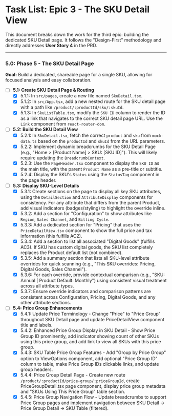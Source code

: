 # Task List: Epic 3 - The SKU Detail View

This document breaks down the work for the third epic: building the dedicated SKU Detail page. It follows the "Design-First" methodology and directly addresses **User Story 4** in the PRD.

---

### 5.0: Phase 5 - The SKU Detail Page

**Goal:** Build a dedicated, shareable page for a single SKU, allowing for focused analysis and easy collaboration.

- [ ] **5.1: Create SKU Detail Page & Routing**
    - [x] 5.1.1: In `src/pages`, create a new file named `SkuDetail.tsx`.
    - [x] 5.1.2: In `src/App.tsx`, add a new nested route for the SKU detail page with a path like `/product/:productId/sku/:skuId`.
    - [x] 5.1.3: In `SkuListTable.tsx`, modify the `SKU ID` column to render the ID as a link that navigates to the correct SKU detail page URL. Use the `Link` component from `react-router-dom`.

- [ ] **5.2: Build the SKU Detail View**
    - [x] 5.2.1: In `SkuDetail.tsx`, fetch the correct `product` and `sku` from `mock-data.ts` based on the `productId` and `skuId` from the URL parameters.
    - [x] 5.2.2: Implement dynamic breadcrumbs for the SKU Detail Page (e.g., "Home > [Product Name] > SKU: [SKU ID]"). This will likely require updating the `BreadcrumbContext`.
    - [x] 5.2.3: Use the `PageHeader.tsx` component to display the `SKU ID` as the main title, with the parent `Product Name` as a pre-title or subtitle.
    - [x] 5.2.4: Display the SKU's `Status` using the `StatusTag` component in the page header.

- [ ] **5.3: Display SKU-Level Details**
    - [x] 5.3.1: Create sections on the page to display all key SKU attributes, using the `DetailSection` and `AttributeDisplay` components for consistency. For any attribute that differs from the parent Product, add visual indicators (badges/styling) to highlight the override inline.
    - [x] 5.3.2: Add a section for "Configuration" to show attributes like `Region`, `Sales Channel`, and `Billing Cycle`.
    - [x] 5.3.3: Add a dedicated section for "Pricing" that uses the `PriceDetailView.tsx` component to show the full price and tax information (this fulfills AC2).
    - [x] 5.3.4: Add a section to list all associated "Digital Goods" (fulfills AC3). If SKU has custom digital goods, the SKU list completely replaces the Product default list (not combined).
    - [x] 5.3.5: Add a summary section that lists all SKU-level attribute overrides for quick scanning (e.g., "This SKU overrides: Pricing, Digital Goods, Sales Channel").
    - [x] 5.3.6: For each override, provide contextual comparison (e.g., "SKU: Annual | Product Default: Monthly") using consistent visual treatment across all attribute types.
    - [x] 5.3.7: Ensure override indicators and comparison patterns are consistent across Configuration, Pricing, Digital Goods, and any other attribute sections.

- [ ] **5.4: Price Group Enhancements**
    - [x] 5.4.1: Update Price Terminology - Change "Price" to "Price Group" throughout SKU Detail page and update PriceDetailView component title and labels.
    - [x] 5.4.2: Enhanced Price Group Display in SKU Detail - Show Price Group ID prominently, add indicator showing count of other SKUs using this price group, and add link to view all SKUs with this price group.
    - [x] 5.4.3: SKU Table Price Group Features - Add "Group by Price Group" option to ViewOptions component, add optional "Price Group ID" column to table, make Price Group IDs clickable links, and update group headers.
    - [x] 5.4.4: Price Group Detail Page - Create new route `/product/:productId/price-group/:priceGroupId`, create PriceGroupDetail.tsx page component, display price group metadata and "SKUs Using This Price Group" table section.
    - [x] 5.4.5: Price Group Navigation Flow - Update breadcrumbs to support Price Group pages and implement navigation between SKU Detail → Price Group Detail → SKU Table (filtered). 